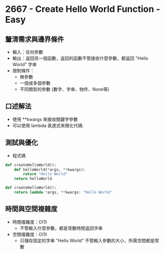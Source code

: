 # 2667 - Create Hello World Function - Easy

## 釐清需求與邊界條件

* 輸入：任何參數
* 輸出：返回另一個函數，返回的函數不管接收什麼參數，都返回 "Hello World" 字串
* 限制條件：
  * 無參數
  * 一個或多個參數
  * 不同類型的參數 (數字、字串、物件、None等)

## 口述解法

* 使用 \*\*kwargs 來接收關鍵字參數
* 可以使用 lambda 表達式來簡化代碼:

## 測試與優化

* 程式碼

```python
def createHelloWorld():
    def helloWorld(*args, **kwargs):
        return "Hello World"
    return helloWorld
```

```python
def createHelloWorld():
    return lambda *args, **kwargs: "Hello World"
```

## 時間與空間複雜度

* 時間複雜度：O(1)&#x20;
  * 不管輸入什麼參數，都是常數時間返回字串
* 空間複雜度：O(1)
  * 只儲存固定的字串 "Hello World" 不管輸入參數的大小，所需空間都是常數
